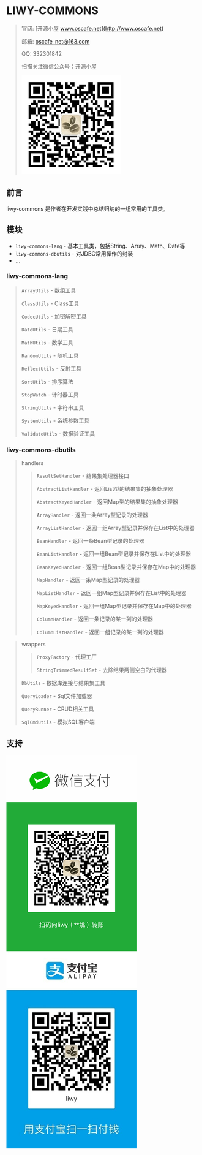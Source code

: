 # LIWY-COMMONS
> 官网: [开源小屋 www.oscafe.net](http://www.oscafe.net)
>
> 邮箱: oscafe_net@163.com
>
> QQ: 332301842
>
> 扫描关注微信公众号：开源小屋
>
> ![开源小屋www.oscafe.net 公众平台二维码](./oscafe_qrcode.jpg)
## 前言
liwy-commons 是作者在开发实践中总结归纳的一组常用的工具类。
## 模块
* `liwy-commons-lang` - 基本工具类，包括String、Array、Math、Date等
* `liwy-commons-dbutils` - 对JDBC常用操作的封装
* ...
### liwy-commons-lang
> `ArrayUtils` - 数组工具
>
> `ClassUtils` - Class工具
>
> `CodecUtils` - 加密解密工具
>
> `DateUtils` - 日期工具
>
> `MathUtils` - 数学工具
>
> `RandomUtils` - 随机工具
>
> `ReflectUtils` - 反射工具
>
> `SortUtils` - 排序算法
>
> `StopWatch` - 计时器工具
>
> `StringUtils` - 字符串工具
>
> `SystemUtils` - 系统参数工具
>
> `ValidateUtils` - 数据验证工具
### liwy-commons-dbutils
> handlers
>> `ResultSetHandler` - 结果集处理器接口
>>
>> `AbstractListHandler` - 返回List型的结果集的抽象处理器
>>
>> `AbstractKeyedHandler` - 返回Map型的结果集的抽象处理器
>>
>> `ArrayHandler` - 返回一条Array型记录的处理器
>>
>> `ArrayListHandler` - 返回一组Array型记录并保存在List中的处理器
>>
>> `BeanHandler` - 返回一条Bean型记录的处理器
>>
>> `BeanListHandler` - 返回一组Bean型记录并保存在List中的处理器
>>
>> `BeanKeyedHandler` - 返回一组Bean型记录并保存在Map中的处理器
>>
>> `MapHandler` - 返回一条Map型记录的处理器
>>
>> `MapListHandler` - 返回一组Map型记录并保存在List中的处理器
>>
>> `MapKeyedHandler` - 返回一组Map型记录并保存在Map中的处理器
>>
>> `ColumnHandler` - 返回一条记录的某一列的处理器
>>
>> `ColumnListHandler` - 返回一组记录的某一列的处理器

>
> wrappers
>> `ProxyFactory` - 代理工厂
>>
>> `StringTrimmedResultSet` - 去除结果两侧空白的代理器
>
> `DbUtils` - 数据库连接与结果集工具
>
> `QueryLoader` - Sql文件加载器
>
> `QueryRunner` - CRUD相关工具
>
> `SqlCmdUtils` - 模拟SQL客户端

## 支持
![微信付款码](./weixin_fkcode.jpg)
![支付宝付款码](./zhifubao_fkcode.jpg)
